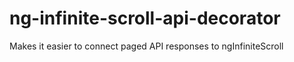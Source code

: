 # ng-infinite-scroll-api-decorator
Makes it easier to connect paged API responses to ngInfiniteScroll
